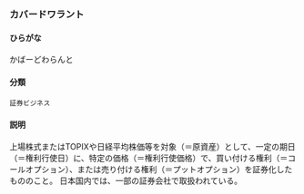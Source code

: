<div style="display:none;">

## [あ行](securities-terms?id=あ行)
## [か行](securities-terms?id=か行)

</div>

### カバードワラント

#### ひらがな

かばーどわらんと

#### 分類

`証券ビジネス`

#### 説明

上場株式またはTOPIXや日経平均株価等を対象（＝原資産）として、一定の期日（＝権利行使日）に、特定の価格（＝権利行使価格）で、買い付ける権利（＝コールオプション）、または売り付ける権利（＝プットオプション）を証券化したもののこと。日本国内では、一部の証券会社で取扱われている。

<div style="display:none;">

## [さ行](securities-terms?id=さ行)
## [た行](securities-terms?id=た行)
## [な行](securities-terms?id=な行)
## [は行](securities-terms?id=は行)
## [ま行](securities-terms?id=ま行)
## [や行](securities-terms?id=や行)
## [ら行](securities-terms?id=ら行)
## [わ行](securities-terms?id=わ行)
## [英数字・記号](securities-terms?id=英数字・記号)

</div>

